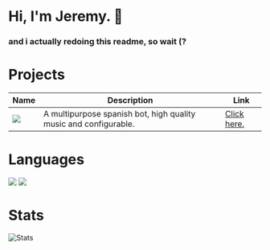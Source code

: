 # Hi, I'm Jeremy. 👋
### and i actually redoing this readme, so wait (?

# Projects

| Name | Description | Link |
|--------|-------------|--------|
|![](https://media.discordapp.net/attachments/840731031934074931/840735213042925588/Sin_titulo-1.png)| A multipurpose spanish bot, high quality music and configurable. | [Click here.](https://genial-o.carrd.co) |

# Languages

![](https://img.shields.io/badge/JavaScript-323330?style=for-the-badge&logo=javascript&logoColor=F7DF1E)
![](https://img.shields.io/badge/Lua-2C2D72?style=for-the-badge&logo=lua&logoColor=white)

# Stats
![Stats](https://github-readme-stats.vercel.app/api?username=JeremyBorja&show_icons=true&theme=gotham)

